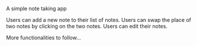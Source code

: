 A simple note taking app

Users can add a new note to their list of notes.
Users can swap the place of two notes by clicking on the two notes.
Users can edit their notes. 

More functionalities to follow...
